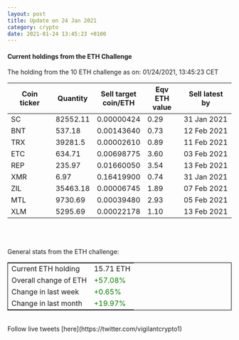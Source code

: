 ```yaml
---
layout: post
title: Update on 24 Jan 2021
category: crypto
date: 2021-01-24 13:45:23 +0100
---
```

<!-- Global site tag (gtag.js) - Google Analytics -->
<script async src="https://www.googletagmanager.com/gtag/js?id=UA-103831149-5"></script>
<script>
  window.dataLayer = window.dataLayer || [];
  function gtag(){dataLayer.push(arguments);}
  gtag('js', new Date());

  gtag('config', 'UA-103831149-5');
</script>


#### Current holdings from the ETH Challenge

The holding from the 10 ETH challenge as on: 01/24/2021, 13:45:23 CET

|Coin ticker|Quantity|Sell target<br>coin/ETH|Eqv ETH<br>value|Sell latest by|
|-----------|--------|-----------|-----------|--------------|
SC|82552.11|  0.00000424|0.29|31 Jan 2021|
BNT|537.18|  0.00143640|0.73|12 Feb 2021|
TRX|39281.5|  0.00002610|0.89|11 Feb 2021|
ETC|634.71|  0.00698775|3.60|03 Feb 2021|
REP|235.97|  0.01660050|3.54|13 Feb 2021|
XMR|6.97|  0.16419900|0.74|31 Jan 2021|
ZIL|35463.18|  0.00006745|1.89|07 Feb 2021|
MTL|9730.69|  0.00039480|2.93|05 Feb 2021|
XLM|5295.69|  0.00022178|1.10|13 Feb 2021|

<br>
<br>
<br>
General stats from the ETH challenge:

<table style="border:1px solid black;margin-left:auto;margin-right:auto;">
	<tbody>
	<tr>
		<td>Current ETH holding</td>
		<td>     15.71 ETH</td>
	</tr>
	<tr>
		<td>Overall change of ETH</td>
		<td><font color="green">+57.08%</font></td>
	</tr>
	<tr>
		<td>Change in last week</td>
		<td><font color="green">+0.65%</font></td>
	</tr>
	<tr>
		<td>Change in last month</td>
		<td><font color="green">+19.97%</font></td>
	</tr>
	</tbody>
</table>

<br>
Follow live tweets [here](https://twitter.com/vigilantcrypto1)
<br>
<br>